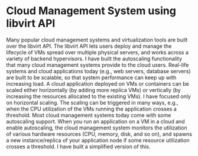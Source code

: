 # Cloud Management System using libvirt API
Many popular cloud management systems and virtualization tools are built over the libvirt API. The libvirt API lets users deploy and manage the lifecycle of VMs spread over multiple physical servers, and works across a variety of backend hypervisors. I have built the autoscaling functionality that many cloud management systems provide to the cloud users. Real-life systems and cloud applications today (e.g., web servers, database servers) are built to be scalable, so that system performance can keep up with increasing load. A cloud application deployed on VMs or containers can be scaled either horizontally (by adding more replica VMs) or vertically (by increasing the resources allocated to the existing VMs). I have focused only on horizontal scaling. The scaling can be triggered in many ways, e.g., when the CPU utilization of the VMs running the application crosses a threshold. Most cloud management systems today come with some autoscaling support. When you run an application on a VM in a cloud and enable autoscaling, the cloud management system monitors the utilization of various hardware resources (CPU, memory, disk, and so on), and spawns a new instance/replica of your application node if some resource utilization crosses a threshold. I have built a simplified version of this.
